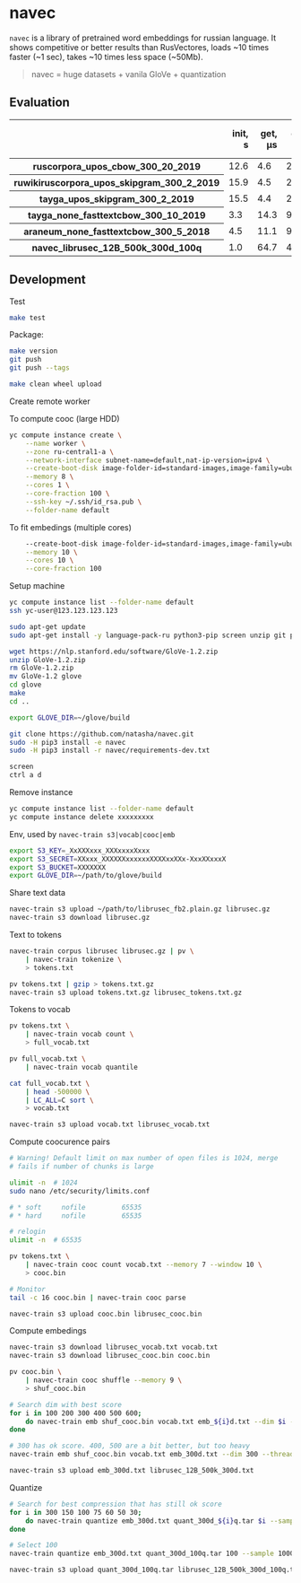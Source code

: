 
# navec

`navec` is a library of pretrained word embeddings for russian language. It shows competitive or better results than RusVectores, loads ~10 times faster (~1 sec), takes ~10 times less space (~50Mb).

> navec = huge datasets + vanila GloVe + quantization

## Evaluation

<table border="0" class="dataframe">
  <thead>
    <tr style="text-align: right;">
      <th></th>
      <th>init, s</th>
      <th>get, µs</th>
      <th>disk, mb</th>
      <th>ram, mb</th>
      <th>simlex965, spearman | support</th>
      <th>hj, spearman</th>
      <th>rt, prec</th>
      <th>ae, prec</th>
      <th>ae2, prec</th>
      <th>lrwc, prec</th>
    </tr>
  </thead>
  <tbody>
    <tr>
      <th>ruscorpora_upos_cbow_300_20_2019</th>
      <td>12.6</td>
      <td>4.6</td>
      <td>220.6</td>
      <td>236.1</td>
      <td>0.359|961</td>
      <td>0.685|378</td>
      <td>0.852|61428</td>
      <td>0.758|16213</td>
      <td>0.896|49895</td>
      <td>0.602|6234</td>
    </tr>
    <tr>
      <th>ruwikiruscorpora_upos_skipgram_300_2_2019</th>
      <td>15.9</td>
      <td>4.5</td>
      <td>290.0</td>
      <td>309.4</td>
      <td>0.321|961</td>
      <td>0.723|376</td>
      <td>0.817|66197</td>
      <td>0.801|17067</td>
      <td>0.860|54479</td>
      <td>0.629|6173</td>
    </tr>
    <tr>
      <th>tayga_upos_skipgram_300_2_2019</th>
      <td>15.5</td>
      <td>4.4</td>
      <td>290.7</td>
      <td>310.9</td>
      <td>0.429|959</td>
      <td>0.749|382</td>
      <td>0.871|65091</td>
      <td>0.771|17372</td>
      <td>0.899|54082</td>
      <td>0.639|6297</td>
    </tr>
    <tr>
      <th>tayga_none_fasttextcbow_300_10_2019</th>
      <td>3.3</td>
      <td>14.3</td>
      <td>910.6</td>
      <td>909.7</td>
      <td>0.370|965</td>
      <td>0.643|398</td>
      <td>0.792|114066</td>
      <td>0.695|22907</td>
      <td>0.809|86772</td>
      <td>0.533|10596</td>
    </tr>
    <tr>
      <th>araneum_none_fasttextcbow_300_5_2018</th>
      <td>4.5</td>
      <td>11.1</td>
      <td>945.3</td>
      <td>926.5</td>
      <td>0.349|965</td>
      <td>0.670|398</td>
      <td>0.804|114066</td>
      <td>0.717|22910</td>
      <td>0.796|86771</td>
      <td>0.578|10596</td>
    </tr>
    <tr>
      <th>navec_librusec_12B_500k_300d_100q</th>
      <td>1.0</td>
      <td>64.7</td>
      <td>49.5</td>
      <td>95.3</td>
      <td>0.309|958</td>
      <td>0.704|390</td>
      <td>0.842|81408</td>
      <td>0.932|21698</td>
      <td>0.923|71667</td>
      <td>0.604|6733</td>
    </tr>
  </tbody>
</table>

## Development

Test
```bash
make test
```

Package:
```bash
make version
git push
git push --tags

make clean wheel upload
```

Create remote worker

To compute cooc (large HDD)
```bash
yc compute instance create \
    --name worker \
    --zone ru-central1-a \
    --network-interface subnet-name=default,nat-ip-version=ipv4 \
    --create-boot-disk image-folder-id=standard-images,image-family=ubuntu-1804,type=network-hdd,size=2000 \
    --memory 8 \
    --cores 1 \
    --core-fraction 100 \
    --ssh-key ~/.ssh/id_rsa.pub \
    --folder-name default
```

To fit embedings (multiple cores)
```bash
    --create-boot-disk image-folder-id=standard-images,image-family=ubuntu-1804,type=network-hdd,size=500 \
    --memory 10 \
    --cores 10 \
    --core-fraction 100
```

Setup machine
```bash
yc compute instance list --folder-name default
ssh yc-user@123.123.123.123

sudo apt-get update
sudo apt-get install -y language-pack-ru python3-pip screen unzip git pv cmake

wget https://nlp.stanford.edu/software/GloVe-1.2.zip
unzip GloVe-1.2.zip
rm GloVe-1.2.zip
mv GloVe-1.2 glove
cd glove
make
cd ..

export GLOVE_DIR=~/glove/build

git clone https://github.com/natasha/navec.git
sudo -H pip3 install -e navec
sudo -H pip3 install -r navec/requirements-dev.txt 

screen
ctrl a d
```

Remove instance
```bash
yc compute instance list --folder-name default
yc compute instance delete xxxxxxxxx
````

Env, used by `navec-train s3|vocab|cooc|emb`
```bash
export S3_KEY=_XxXXXxxx_XXXxxxxXxxx
export S3_SECRET=XXxxx_XXXXXXxxxxxxXXXXxxXXx-XxxXXxxxX
export S3_BUCKET=XXXXXXX
export GLOVE_DIR=~/path/to/glove/build
```

Share text data
```bash
navec-train s3 upload ~/path/to/librusec_fb2.plain.gz librusec.gz
navec-train s3 download librusec.gz 
```

Text to tokens
```bash
navec-train corpus librusec librusec.gz | pv \
	| navec-train tokenize \
	> tokens.txt

pv tokens.txt | gzip > tokens.txt.gz
navec-train s3 upload tokens.txt.gz librusec_tokens.txt.gz
```

Tokens to vocab
```bash
pv tokens.txt \
	| navec-train vocab count \
	> full_vocab.txt

pv full_vocab.txt \
	| navec-train vocab quantile

cat full_vocab.txt \
	| head -500000 \
	| LC_ALL=C sort \
	> vocab.txt

navec-train s3 upload vocab.txt librusec_vocab.txt
```

Compute coocurence pairs
```bash
# Warning! Default limit on max number of open files is 1024, merge
# fails if number of chunks is large

ulimit -n  # 1024
sudo nano /etc/security/limits.conf

# * soft     nofile         65535
# * hard     nofile         65535

# relogin
ulimit -n  # 65535

pv tokens.txt \
	| navec-train cooc count vocab.txt --memory 7 --window 10 \
	> cooc.bin

# Monitor
tail -c 16 cooc.bin | navec-train cooc parse

navec-train s3 upload cooc.bin librusec_cooc.bin
```

Compute embedings
```bash
navec-train s3 download librusec_vocab.txt vocab.txt
navec-train s3 download librusec_cooc.bin cooc.bin

pv cooc.bin \
	| navec-train cooc shuffle --memory 9 \
	> shuf_cooc.bin

# Search dim with best score
for i in 100 200 300 400 500 600;
	do navec-train emb shuf_cooc.bin vocab.txt emb_${i}d.txt --dim $i --threads 10 --iterations 2;
done

# 300 has ok score. 400, 500 are a bit better, but too heavy
navec-train emb shuf_cooc.bin vocab.txt emb_300d.txt --dim 300 --threads 10 --iterations 10

navec-train s3 upload emb_300d.txt librusec_12B_500k_300d.txt
```

Quantize
```bash
# Search for best compression that has still ok score
for i in 300 150 100 75 60 50 30;
	do navec-train quantize emb_300d.txt quant_300d_${i}q.tar $i --sample 100000 --iterations 10;
done

# Select 100
navec-train quantize emb_300d.txt quant_300d_100q.tar 100 --sample 100000 --iterations 10

navec-train s3 upload quant_300d_100q.tar librusec_12B_500k_300d_100q.tar
```
